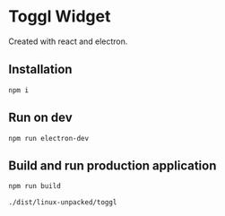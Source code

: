 # Toggl Widget

Created with react and electron.

## Installation

`npm i`

## Run on dev

`npm run electron-dev`

## Build and run production application

```sh
npm run build

./dist/linux-unpacked/toggl
```